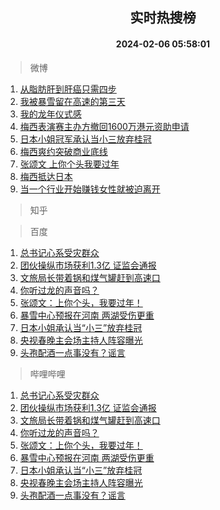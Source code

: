 <div align="center"><h2>实时热搜榜</h2><h4>2024-02-06 05:58:01</h4></div>

> 微博  

1. [从脂肪肝到肝癌只需四步](https://s.weibo.com/weibo?q=%23%E4%BB%8E%E8%84%82%E8%82%AA%E8%82%9D%E5%88%B0%E8%82%9D%E7%99%8C%E5%8F%AA%E9%9C%80%E5%9B%9B%E6%AD%A5%23&t=31&band_rank=1&Refer=top)<br />
2. [我被暴雪留在高速的第三天](https://s.weibo.com/weibo?q=%E6%88%91%E8%A2%AB%E6%9A%B4%E9%9B%AA%E7%95%99%E5%9C%A8%E9%AB%98%E9%80%9F%E7%9A%84%E7%AC%AC%E4%B8%89%E5%A4%A9&t=31&band_rank=2&Refer=top)<br />
3. [我的龙年仪式感](https://s.weibo.com/weibo?q=%23%E6%88%91%E7%9A%84%E9%BE%99%E5%B9%B4%E4%BB%AA%E5%BC%8F%E6%84%9F%23&t=31&band_rank=3&Refer=top)<br />
4. [梅西表演赛主办方撤回1600万港元资助申请](https://s.weibo.com/weibo?q=%23%E6%A2%85%E8%A5%BF%E8%A1%A8%E6%BC%94%E8%B5%9B%E4%B8%BB%E5%8A%9E%E6%96%B9%E6%92%A4%E5%9B%9E1600%E4%B8%87%E6%B8%AF%E5%85%83%E8%B5%84%E5%8A%A9%E7%94%B3%E8%AF%B7%23&t=31&band_rank=4&Refer=top)<br />
5. [日本小姐冠军承认当小三放弃桂冠](https://s.weibo.com/weibo?q=%23%E6%97%A5%E6%9C%AC%E5%B0%8F%E5%A7%90%E5%86%A0%E5%86%9B%E6%89%BF%E8%AE%A4%E5%BD%93%E5%B0%8F%E4%B8%89%E6%94%BE%E5%BC%83%E6%A1%82%E5%86%A0%23&t=31&band_rank=5&Refer=top)<br />
6. [梅西爽约突破商业底线](https://s.weibo.com/weibo?q=%23%E6%A2%85%E8%A5%BF%E7%88%BD%E7%BA%A6%E7%AA%81%E7%A0%B4%E5%95%86%E4%B8%9A%E5%BA%95%E7%BA%BF%23&t=31&band_rank=6&Refer=top)<br />
7. [张颂文 上你个头我要过年](https://s.weibo.com/weibo?q=%E5%BC%A0%E9%A2%82%E6%96%87%20%E4%B8%8A%E4%BD%A0%E4%B8%AA%E5%A4%B4%E6%88%91%E8%A6%81%E8%BF%87%E5%B9%B4&t=31&band_rank=7&Refer=top)<br />
8. [梅西抵达日本](https://s.weibo.com/weibo?q=%23%E6%A2%85%E8%A5%BF%E6%8A%B5%E8%BE%BE%E6%97%A5%E6%9C%AC%23&t=31&band_rank=8&Refer=top)<br />
9. [当一个行业开始赚钱女性就被迫离开](https://s.weibo.com/weibo?q=%E5%BD%93%E4%B8%80%E4%B8%AA%E8%A1%8C%E4%B8%9A%E5%BC%80%E5%A7%8B%E8%B5%9A%E9%92%B1%E5%A5%B3%E6%80%A7%E5%B0%B1%E8%A2%AB%E8%BF%AB%E7%A6%BB%E5%BC%80&t=31&band_rank=9&Refer=top)<br />

> 知乎  


> 百度  

1. [总书记心系受灾群众](https://www.baidu.com/s?wd=%E6%80%BB%E4%B9%A6%E8%AE%B0%E5%BF%83%E7%B3%BB%E5%8F%97%E7%81%BE%E7%BE%A4%E4%BC%97&sa=fyb_news&rsv_dl=fyb_news)<br />
2. [团伙操纵市场获利1.3亿 证监会通报](https://www.baidu.com/s?wd=%E5%9B%A2%E4%BC%99%E6%93%8D%E7%BA%B5%E5%B8%82%E5%9C%BA%E8%8E%B7%E5%88%A91.3%E4%BA%BF+%E8%AF%81%E7%9B%91%E4%BC%9A%E9%80%9A%E6%8A%A5&sa=fyb_news&rsv_dl=fyb_news)<br />
3. [文旅局长带着锅和煤气罐赶到高速口](https://www.baidu.com/s?wd=%E6%96%87%E6%97%85%E5%B1%80%E9%95%BF%E5%B8%A6%E7%9D%80%E9%94%85%E5%92%8C%E7%85%A4%E6%B0%94%E7%BD%90%E8%B5%B6%E5%88%B0%E9%AB%98%E9%80%9F%E5%8F%A3&sa=fyb_news&rsv_dl=fyb_news)<br />
4. [你听过龙的声音吗？](https://www.baidu.com/s?wd=%E4%BD%A0%E5%90%AC%E8%BF%87%E9%BE%99%E7%9A%84%E5%A3%B0%E9%9F%B3%E5%90%97%EF%BC%9F&sa=fyb_news&rsv_dl=fyb_news)<br />
5. [张颂文：上你个头，我要过年！](https://www.baidu.com/s?wd=%E5%BC%A0%E9%A2%82%E6%96%87%EF%BC%9A%E4%B8%8A%E4%BD%A0%E4%B8%AA%E5%A4%B4%EF%BC%8C%E6%88%91%E8%A6%81%E8%BF%87%E5%B9%B4%EF%BC%81&sa=fyb_news&rsv_dl=fyb_news)<br />
6. [暴雪中心预报在河南 两湖受伤更重](https://www.baidu.com/s?wd=%E6%9A%B4%E9%9B%AA%E4%B8%AD%E5%BF%83%E9%A2%84%E6%8A%A5%E5%9C%A8%E6%B2%B3%E5%8D%97+%E4%B8%A4%E6%B9%96%E5%8F%97%E4%BC%A4%E6%9B%B4%E9%87%8D&sa=fyb_news&rsv_dl=fyb_news)<br />
7. [日本小姐承认当“小三”放弃桂冠](https://www.baidu.com/s?wd=%E6%97%A5%E6%9C%AC%E5%B0%8F%E5%A7%90%E6%89%BF%E8%AE%A4%E5%BD%93%E2%80%9C%E5%B0%8F%E4%B8%89%E2%80%9D%E6%94%BE%E5%BC%83%E6%A1%82%E5%86%A0&sa=fyb_news&rsv_dl=fyb_news)<br />
8. [央视春晚主会场主持人阵容曝光](https://www.baidu.com/s?wd=%E5%A4%AE%E8%A7%86%E6%98%A5%E6%99%9A%E4%B8%BB%E4%BC%9A%E5%9C%BA%E4%B8%BB%E6%8C%81%E4%BA%BA%E9%98%B5%E5%AE%B9%E6%9B%9D%E5%85%89&sa=fyb_news&rsv_dl=fyb_news)<br />
9. [头孢配酒一点事没有？谣言](https://www.baidu.com/s?wd=%E5%A4%B4%E5%AD%A2%E9%85%8D%E9%85%92%E4%B8%80%E7%82%B9%E4%BA%8B%E6%B2%A1%E6%9C%89%EF%BC%9F%E8%B0%A3%E8%A8%80&sa=fyb_news&rsv_dl=fyb_news)<br />

> 哔哩哔哩  

1. [总书记心系受灾群众](https://www.baidu.com/s?wd=%E6%80%BB%E4%B9%A6%E8%AE%B0%E5%BF%83%E7%B3%BB%E5%8F%97%E7%81%BE%E7%BE%A4%E4%BC%97&sa=fyb_news&rsv_dl=fyb_news)<br />
2. [团伙操纵市场获利1.3亿 证监会通报](https://www.baidu.com/s?wd=%E5%9B%A2%E4%BC%99%E6%93%8D%E7%BA%B5%E5%B8%82%E5%9C%BA%E8%8E%B7%E5%88%A91.3%E4%BA%BF+%E8%AF%81%E7%9B%91%E4%BC%9A%E9%80%9A%E6%8A%A5&sa=fyb_news&rsv_dl=fyb_news)<br />
3. [文旅局长带着锅和煤气罐赶到高速口](https://www.baidu.com/s?wd=%E6%96%87%E6%97%85%E5%B1%80%E9%95%BF%E5%B8%A6%E7%9D%80%E9%94%85%E5%92%8C%E7%85%A4%E6%B0%94%E7%BD%90%E8%B5%B6%E5%88%B0%E9%AB%98%E9%80%9F%E5%8F%A3&sa=fyb_news&rsv_dl=fyb_news)<br />
4. [你听过龙的声音吗？](https://www.baidu.com/s?wd=%E4%BD%A0%E5%90%AC%E8%BF%87%E9%BE%99%E7%9A%84%E5%A3%B0%E9%9F%B3%E5%90%97%EF%BC%9F&sa=fyb_news&rsv_dl=fyb_news)<br />
5. [张颂文：上你个头，我要过年！](https://www.baidu.com/s?wd=%E5%BC%A0%E9%A2%82%E6%96%87%EF%BC%9A%E4%B8%8A%E4%BD%A0%E4%B8%AA%E5%A4%B4%EF%BC%8C%E6%88%91%E8%A6%81%E8%BF%87%E5%B9%B4%EF%BC%81&sa=fyb_news&rsv_dl=fyb_news)<br />
6. [暴雪中心预报在河南 两湖受伤更重](https://www.baidu.com/s?wd=%E6%9A%B4%E9%9B%AA%E4%B8%AD%E5%BF%83%E9%A2%84%E6%8A%A5%E5%9C%A8%E6%B2%B3%E5%8D%97+%E4%B8%A4%E6%B9%96%E5%8F%97%E4%BC%A4%E6%9B%B4%E9%87%8D&sa=fyb_news&rsv_dl=fyb_news)<br />
7. [日本小姐承认当“小三”放弃桂冠](https://www.baidu.com/s?wd=%E6%97%A5%E6%9C%AC%E5%B0%8F%E5%A7%90%E6%89%BF%E8%AE%A4%E5%BD%93%E2%80%9C%E5%B0%8F%E4%B8%89%E2%80%9D%E6%94%BE%E5%BC%83%E6%A1%82%E5%86%A0&sa=fyb_news&rsv_dl=fyb_news)<br />
8. [央视春晚主会场主持人阵容曝光](https://www.baidu.com/s?wd=%E5%A4%AE%E8%A7%86%E6%98%A5%E6%99%9A%E4%B8%BB%E4%BC%9A%E5%9C%BA%E4%B8%BB%E6%8C%81%E4%BA%BA%E9%98%B5%E5%AE%B9%E6%9B%9D%E5%85%89&sa=fyb_news&rsv_dl=fyb_news)<br />
9. [头孢配酒一点事没有？谣言](https://www.baidu.com/s?wd=%E5%A4%B4%E5%AD%A2%E9%85%8D%E9%85%92%E4%B8%80%E7%82%B9%E4%BA%8B%E6%B2%A1%E6%9C%89%EF%BC%9F%E8%B0%A3%E8%A8%80&sa=fyb_news&rsv_dl=fyb_news)<br />
